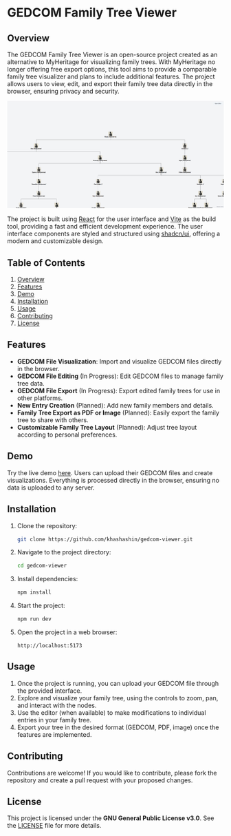# GEDCOM Family Tree Viewer

## Overview

The GEDCOM Family Tree Viewer is an open-source project created as an alternative to MyHeritage for visualizing family trees. With MyHeritage no longer offering free export options, this tool aims to provide a comparable family tree visualizer and plans to include additional features. The project allows users to view, edit, and export their family tree data directly in the browser, ensuring privacy and security.

![Screenshot](./docs/images/screenshot.png)

The project is built using [React](https://reactjs.org/) for the user interface and [Vite](https://vitejs.dev/) as the build tool, providing a fast and efficient development experience. The user interface components are styled and structured using [shadcn/ui](https://ui.shadcn.com/), offering a modern and customizable design.

## Table of Contents

1. [Overview](#overview)
2. [Features](#features)
3. [Demo](#demo)
4. [Installation](#installation)
5. [Usage](#usage)
6. [Contributing](#contributing)
7. [License](#license)

## Features

- **GEDCOM File Visualization**: Import and visualize GEDCOM files directly in the browser.
- **GEDCOM File Editing** (In Progress): Edit GEDCOM files to manage family tree data.
- **GEDCOM File Export** (In Progress): Export edited family trees for use in other platforms.
- **New Entry Creation** (Planned): Add new family members and details.
- **Family Tree Export as PDF or Image** (Planned): Easily export the family tree to share with others.
- **Customizable Family Tree Layout** (Planned): Adjust tree layout according to personal preferences.

## Demo

Try the live demo [here](https://familytree.khas.app/). Users can upload their GEDCOM files and create visualizations. Everything is processed directly in the browser, ensuring no data is uploaded to any server.

## Installation

1. Clone the repository:
   ```bash
   git clone https://github.com/khashashin/gedcom-viewer.git
   ```
2. Navigate to the project directory:
   ```bash
   cd gedcom-viewer
   ```
3. Install dependencies:
   ```bash
   npm install
   ```
4. Start the project:
   ```bash
   npm run dev
   ```
5. Open the project in a web browser:
   ```
   http://localhost:5173
   ```

## Usage

1. Once the project is running, you can upload your GEDCOM file through the provided interface.
2. Explore and visualize your family tree, using the controls to zoom, pan, and interact with the nodes.
3. Use the editor (when available) to make modifications to individual entries in your family tree.
4. Export your tree in the desired format (GEDCOM, PDF, image) once the features are implemented.

## Contributing

Contributions are welcome! If you would like to contribute, please fork the repository and create a pull request with your proposed changes.

## License

This project is licensed under the **GNU General Public License v3.0**. See the [LICENSE](./LICENSE) file for more details.
